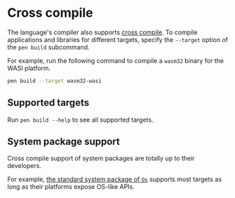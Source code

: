 # Cross compile

The language's compiler also supports [cross compile](https://en.wikipedia.org/wiki/cross_compiler). To compile applications and libraries for different targets, specify the `--target` option of the `pen build` subcommand.

For example, run the following command to compile a `wasm32` binary for the WASI platform.

```sh
pen build --target wasm32-wasi
```

## Supported targets

Run `pen build --help` to see all supported targets.

## System package support

Cross compile support of system packages are totally up to their developers.

For example, [the standard system package of `Os`](/references/standard-packages/os.md) supports most targets as long as their platforms expose OS-like APIs.
